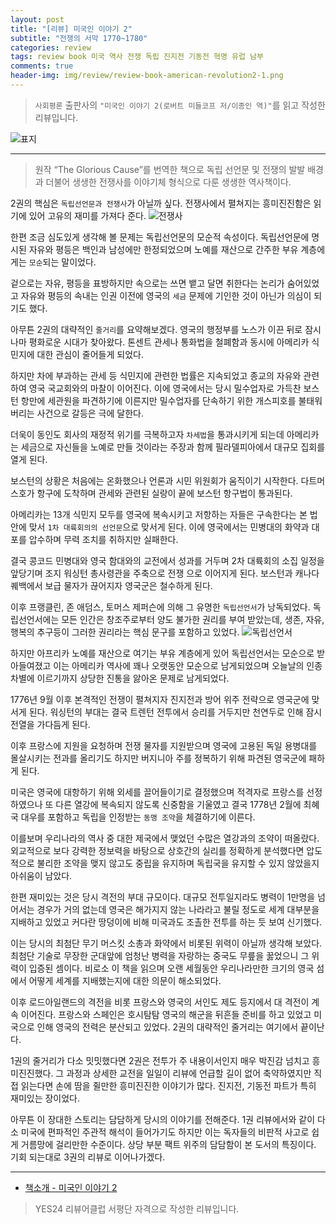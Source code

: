 ```yaml
---  
layout: post  
title: "[리뷰] 미국인 이야기 2"  
subtitle: "전쟁의 서막 1770~1780"  
categories: review  
tags: review book 미국 역사 전쟁 독립 진지전 기동전 혁명 유럽 남부    
comments: true  
header-img: img/review/review-book-american-revolution2-1.png
---  
```

  
> `사회평론` 출판사의 `"미국인 이야기 2(로버트 미들코프 저/이종인 역)"`를 읽고 작성한 리뷰입니다.  

![표지](https://telegeam.github.io/assets/img/review/review-book-american-revolution2-1.png)  

---

> 원작 “The Glorious Cause”를 번역한 책으로 독립 선언문 및 전쟁의 발발 배경과 더불어 생생한 전쟁사를 이야기체 형식으로 다룬 생생한 역사책이다.

2권의 핵심은 `독립선언문과 전쟁사`가 아닐까 싶다. 전쟁사에서 펼쳐지는 흥미진진함은 읽기에 있어 고유의 재미를 가져다 준다. 
![전쟁사](https://telegeam.github.io/assets/img/review/review-book-american-revolution2-2.png)  

한편 조금 심도있게 생각해 볼 문제는 독립선언문의 모순적 속성이다. 독립선언문에 명시된 자유와 평등은 백인과 남성에만 한정되었으며 노예를 재산으로 간주한 부유 계층에게는 `모순`되는 말이었다. 

겉으로는 자유, 평등을 표방하지만 속으로는 쓰면 뱉고 달면 취한다는 논리가 숨어있었고 자유와 평등의 속내는 인권 이전에 영국의 `세금` 문제에 기인한 것이 아닌가 의심이 되기도 했다.

아무튼 2권의 대략적인 `줄거리`를 요약해보겠다. 영국의 행정부를 노스가 이끈 뒤로 잠시나마 평화로운 시대가 찾아왔다. 톤센트 관세나 통화법을 철폐함과 동시에 아메리카 식민지에 대한 관심이 줄어들게 되었다. 

하지만 차에 부과하는 관세 등 식민지에 관련한 법률은 지속되었고 종교의 자유와 관련하여 영국 국교회와의 마찰이 이어진다. 이에 영국에서는 당시 밀수업자로 가득찬 보스턴 항만에 세관원을 파견하기에 이른지만 밀수업자를 단속하기 위한 개스피호를 불태워버리는 사건으로 갈등은 극에 달한다. 

더욱이 동인도 회사의 재정적 위기를 극복하고자 `차세법`을 통과시키게 되는데 아메리카는 세금으로 자신들을 노예로 만들 것이라는 주장과 함께 필라델피아에서 대규모 집회를 열게 된다. 

보스턴의 상황은 처음에는 온화했으나 언론과 시민 위원회가 움직이기 시작한다. 다트머스호가 항구에 도착하며 관세와 관련된 실랑이 끝에 보스턴 항구법이 통과된다. 

아메리카는 13개 식민지 모두를 영국에 복속시키고 저항하는 자들은 구속한다는 본 법안에 맞서 `1차 대륙회의의 선언문`으로 맞서게 된다. 이에 영국에서는 민병대의 화약과 대포를 압수하며 무력 조치를 취하지만 실패한다. 

결국 콩코드 민병대와 영국 함대와의 교전에서 성과를 거두며 2차 대륙회의 소집 일정을 앞당기며 조지 워싱턴 총사령관을 주축으로 전쟁 으로 이어지게 된다. 보스턴과 캐나다 퀘백에서 보급 물자가 끊어지자 영국군은 철수하게 된다. 

이후 프랭클린, 존 애덤스, 토머스 제퍼슨에 의해 그 유명한 `독립선언서`가 낭독되었다. 독립선언서에는 모든 인간은 창조주로부터 양도 불가한 권리를 부여 받았는데, 생존, 자유, 행복의 추구등이 그러한 권리라는 핵심 문구를 포함하고 있었다. 
![독립선언서](https://telegeam.github.io/assets/img/review/review-book-american-revolution2-3.png)  

하지만 아프리카 노예를 재산으로 여기는 부유 계층에게 있어 독립선언서는 모순으로 받아들여졌고 이는 아메리카 역사에 꽤나 오랫동안 모순으로 남게되었으며 오늘날의 인종 차별에 이르기까지 상당한 진통을 앓아온 문제로 남게되었다. 

1776년 9월 이후 본격적인 전쟁이 펼쳐지자 진지전과 방어 위주 전략으로 영국군에 맞서게 된다. 워싱턴의 부대는 결국 트렌턴 전투에서 승리를 거두지만 천연두로 인해 잠시 전열을 가다듬게 된다. 

이후 프랑스에 지원을 요청하며 전쟁 물자를 지원받으며 영국에 고용된 독일 용병대를 몰살시키는 전과를 올리기도 하지만 버지니아 주를 정복하기 위해 파견된 영국군에 패하게 된다. 

미국은 영국에 대항하기 위해 외세를 끌어들이기로 결정했으며 적격자로 프랑스를 선정하였으나 또 다른 열강에 복속되지 않도록 신중함을 기울였고 결국 1778년 2월에 최혜국 대우를 포함하고 독립을 인정받는 `동맹 조약`을 체결하기에 이른다.

이를보며 우리나라의 역사 중 대한 제국에서 맺었던 수많은 열강과의 조약이 떠올랐다. 외교적으로 보다 강력한 정보력을 바탕으로 상호간의 실리를 정확하게 분석했다면 압도적으로 불리한 조약을 맺지 않고도 중립을 유지하며 독립국을 유지할 수 있지 않았을지 아쉬움이 남았다. 

한편 재미있는 것은 당시 격전의 부대 규모이다. 대규모 전투일지라도 병력이 1만명을 넘어서는 경우가 거의 없는데 영국은 해가지지 않는 나라라고 불릴 정도로 세계 대부분을 지배하고 있었고 커다란 땅덩이에 비해 미국과도 조촐한 전투를 하는 듯 보여 신기했다. 

이는 당시의 최첨단 무기 머스킷 소총과 화약에서 비롯된 위력이 아닐까 생각해 보았다. 최첨단 기술로 무장한 군대앞에 엄청난 병력을 자랑하는 중국도 무릎을 꿇었으니 그 위력이 입증된 셈이다. 비로소 이 책을 읽으며 오랜 세월동안 우리나라만한 크기의 영국 섬에서 어떻게 세계를 지배했는지에 대한 의문이 해소되었다.

이후 로드아일랜드의 격전을 비롯 프랑스와 영국의 서인도 제도 등지에서 대 격전이 계속 이어진다. 프랑스와 스페인은 호시탐탐 영국의 해군을 뒤흔들 준비를 하고 있었고 미국으로 인해 영국의 전력은 분산되고 있었다. 2권의 대략적인 줄거리는 여기에서 끝이난다. 

1권의 줄거리가 다소 밋밋했다면 2권은 전투가 주 내용이서인지 매우 박진감 넘치고 흥미진진했다. 그 과정과 상세한 교전을 일일이 리뷰에 언급할 길이 없어 축약하였지만 직접 읽는다면 손에 땀을 쥘만한 흥미진진한 이야기가 많다. 진지전, 기동전 파트가 특히 재미있는 장이었다. 

아무튼 이 장대한 스토리는 담담하게 당시의 이야기를 전해준다. 1권 리뷰에서와 같이 다소 미국에 편파적인 주관적 해석이 들어가기도 하지만 이는 독자들의 비판적 사고로 쉽게 거름망에 걸리만한 수준이다. 상당 부분 팩트 위주의 담담함이 본 도서의 특징이다. 기회 되는대로 3권의 리뷰로 이어나가겠다.

---

* [책소개 - 미국인 이야기 2](http://www.yes24.com/Product/Goods/106175801)

> YES24 리뷰어클럽 서평단 자격으로 작성한 리뷰입니다.
